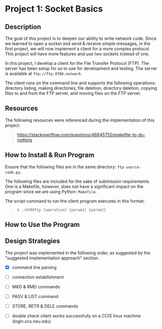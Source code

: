 # Project 1: Socket Basics

## Description
The goal of this project is to deepen our ability to write network code. Since
we learned to open a socket and send & receive simple messages, in the first
project, we will now implement a client for a more complex protocol. This
project will have more features and use two sockets instead of one.

In this project, I develop a client for the File Transfer Protocol (FTP). The
server has been setup for us to use for development and testing. The server is
available at `ftp://ftp.4700.network`.

The client runs on the command line and supports the following operations:
directory listing, making directories, file deletion, directory deletion,
copying files to and from the FTP server, and moving files on the FTP server.


## Resources
The following resources were referenced during the implementation of
this project:

> https://stackoverflow.com/questions/46645755/makefile-to-do-nothing


## How to Install & Run Program
Ensure that the following files are in the same directory: `ftp-source-code.py`.

The following files are included for the sake of submission requirements. One
is a Makefile, however, does not have a significant impact on the program since we are using Python:
`Makefile`. 

The script command to run the client program executes in this format:
> `$ ./4700ftp [operation] [param1] [param2]`


## How to Use the Program



## Design Strategies
The project was implemented in the following order, as suggested by the
"suggested implementaiton approach" section:
- [x] command line parsing
- [ ] connection establishment
- [ ] MKD & RMD commands
- [ ] PASV & LIST command
- [ ] STORE, RETR & DELE commands
- [ ] double check client works successfully on a CCIS linux machine (login.ccs.neu.edu)


